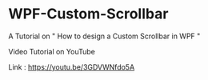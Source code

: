 # WPF-Custom-Scrollbar

A Tutorial on " How to design a Custom Scrollbar in WPF "

Video Tutorial on YouTube

Link : https://youtu.be/3GDVWNfdo5A
